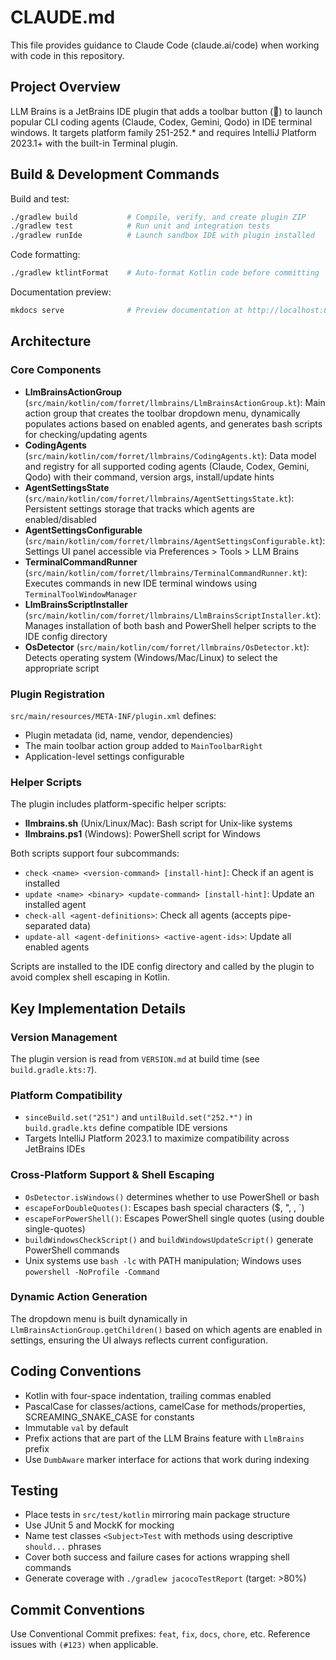 # CLAUDE.md

This file provides guidance to Claude Code (claude.ai/code) when working with code in this repository.

## Project Overview

LLM Brains is a JetBrains IDE plugin that adds a toolbar button (🫴) to launch popular CLI coding agents (Claude, Codex, Gemini, Qodo) in IDE terminal windows. It targets platform family 251-252.* and requires IntelliJ Platform 2023.1+ with the built-in Terminal plugin.

## Build & Development Commands

Build and test:
```bash
./gradlew build           # Compile, verify, and create plugin ZIP
./gradlew test            # Run unit and integration tests
./gradlew runIde          # Launch sandbox IDE with plugin installed
```

Code formatting:
```bash
./gradlew ktlintFormat    # Auto-format Kotlin code before committing
```

Documentation preview:
```bash
mkdocs serve              # Preview documentation at http://localhost:8000
```

## Architecture

### Core Components

- **LlmBrainsActionGroup** (`src/main/kotlin/com/forret/llmbrains/LlmBrainsActionGroup.kt`): Main action group that creates the toolbar dropdown menu, dynamically populates actions based on enabled agents, and generates bash scripts for checking/updating agents
- **CodingAgents** (`src/main/kotlin/com/forret/llmbrains/CodingAgents.kt`): Data model and registry for all supported coding agents (Claude, Codex, Gemini, Qodo) with their command, version args, install/update hints
- **AgentSettingsState** (`src/main/kotlin/com/forret/llmbrains/AgentSettingsState.kt`): Persistent settings storage that tracks which agents are enabled/disabled
- **AgentSettingsConfigurable** (`src/main/kotlin/com/forret/llmbrains/AgentSettingsConfigurable.kt`): Settings UI panel accessible via Preferences > Tools > LLM Brains
- **TerminalCommandRunner** (`src/main/kotlin/com/forret/llmbrains/TerminalCommandRunner.kt`): Executes commands in new IDE terminal windows using `TerminalToolWindowManager`
- **LlmBrainsScriptInstaller** (`src/main/kotlin/com/forret/llmbrains/LlmBrainsScriptInstaller.kt`): Manages installation of both bash and PowerShell helper scripts to the IDE config directory
- **OsDetector** (`src/main/kotlin/com/forret/llmbrains/OsDetector.kt`): Detects operating system (Windows/Mac/Linux) to select the appropriate script

### Plugin Registration

`src/main/resources/META-INF/plugin.xml` defines:
- Plugin metadata (id, name, vendor, dependencies)
- The main toolbar action group added to `MainToolbarRight`
- Application-level settings configurable

### Helper Scripts

The plugin includes platform-specific helper scripts:
- **llmbrains.sh** (Unix/Linux/Mac): Bash script for Unix-like systems
- **llmbrains.ps1** (Windows): PowerShell script for Windows

Both scripts support four subcommands:
- `check <name> <version-command> [install-hint]`: Check if an agent is installed
- `update <name> <binary> <update-command> [install-hint]`: Update an installed agent
- `check-all <agent-definitions>`: Check all agents (accepts pipe-separated data)
- `update-all <agent-definitions> <active-agent-ids>`: Update all enabled agents

Scripts are installed to the IDE config directory and called by the plugin to avoid complex shell escaping in Kotlin.

## Key Implementation Details

### Version Management
The plugin version is read from `VERSION.md` at build time (see `build.gradle.kts:7`).

### Platform Compatibility
- `sinceBuild.set("251")` and `untilBuild.set("252.*")` in `build.gradle.kts` define compatible IDE versions
- Targets IntelliJ Platform 2023.1 to maximize compatibility across JetBrains IDEs

### Cross-Platform Support & Shell Escaping
- `OsDetector.isWindows()` determines whether to use PowerShell or bash
- `escapeForDoubleQuotes()`: Escapes bash special characters ($, ", \, `)
- `escapeForPowerShell()`: Escapes PowerShell single quotes (using double single-quotes)
- `buildWindowsCheckScript()` and `buildWindowsUpdateScript()` generate PowerShell commands
- Unix systems use `bash -lc` with PATH manipulation; Windows uses `powershell -NoProfile -Command`

### Dynamic Action Generation
The dropdown menu is built dynamically in `LlmBrainsActionGroup.getChildren()` based on which agents are enabled in settings, ensuring the UI always reflects current configuration.

## Coding Conventions

- Kotlin with four-space indentation, trailing commas enabled
- PascalCase for classes/actions, camelCase for methods/properties, SCREAMING_SNAKE_CASE for constants
- Immutable `val` by default
- Prefix actions that are part of the LLM Brains feature with `LlmBrains` prefix
- Use `DumbAware` marker interface for actions that work during indexing

## Testing

- Place tests in `src/test/kotlin` mirroring main package structure
- Use JUnit 5 and MockK for mocking
- Name test classes `<Subject>Test` with methods using descriptive `should...` phrases
- Cover both success and failure cases for actions wrapping shell commands
- Generate coverage with `./gradlew jacocoTestReport` (target: >80%)

## Commit Conventions

Use Conventional Commit prefixes: `feat`, `fix`, `docs`, `chore`, etc.
Reference issues with `(#123)` when applicable.